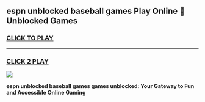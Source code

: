 
## espn unblocked baseball games Play Online 👋 Unblocked Games
<h3>
<a href="https://premium.freeplayer.one?title=espn_unblocked_baseball_games&ref=19F">CLICK TO PLAY</a></h3>
<hr>

<h3>
<a href="https://premium.freeplayer.one?title=espn_unblocked_baseball_games&ref=19F">CLICK 2 PLAY</a>
  
</h3>

<a href="https://premium.freeplayer.one?title=espn_unblocked_baseball_games&ref=19F"><img src="https://clearcache.store/games.png"></a>


**espn unblocked baseball games games unblocked: Your Gateway to Fun and Accessible Online Gaming**
